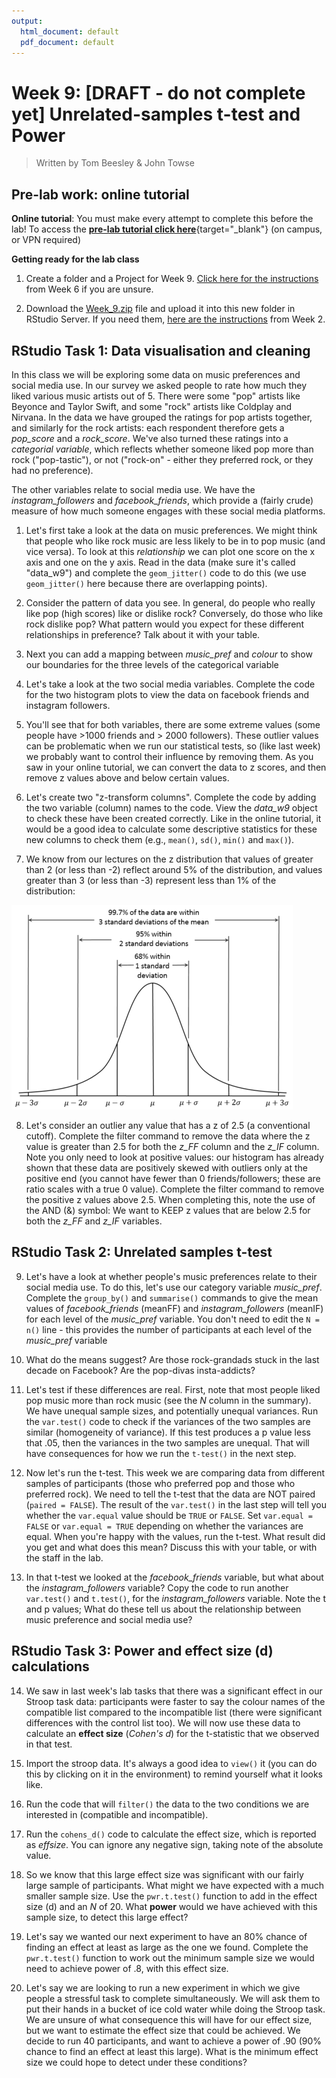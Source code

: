 ```yaml
---
output:
  html_document: default
  pdf_document: default
---
```





# Week 9: [DRAFT - do not complete yet] Unrelated-samples t-test and Power

> Written by Tom Beesley & John Towse

## Pre-lab work: online tutorial

**Online tutorial**: You must make every attempt to complete this before the lab! To access the [**pre-lab tutorial click here**](https://ma-rconnect.lancs.ac.uk/Week_9_LabPrep){target="_blank"} (on campus, or VPN required)

**Getting ready for the lab class** 

1. Create a folder and a Project for Week 9. [Click here for the instructions](#creating_project) from Week 6 if you are unsure.

2. Download the [Week_9.zip](files/Week_9/Week_9_new.zip) file and upload it into this new folder in RStudio Server. If you need them, [here are the instructions](#uploading_zip) from Week 2.

## RStudio Task 1: Data visualisation and cleaning

In this class we will be exploring some data on music preferences and social media use. In our survey we asked people to rate how much they liked various music artists out of 5. There were some "pop" artists like Beyonce and Taylor Swift, and some "rock" artists like Coldplay and Nirvana. In the data we have grouped the ratings for pop artists together, and similarly for the rock artists: each respondent therefore gets a *pop_score* and a *rock_score*. We've also turned these ratings into a *categorial variable*, which reflects whether someone liked pop more than rock ("pop-tastic"), or not ("rock-on" - either they preferred rock, or they had no preference).

The other variables relate to social media use. We have the *instagram_followers*  and *facebook_friends*, which provide a (fairly crude) measure of how much someone engages with these social media platforms. 

1. Let's first take a look at the data on music preferences. We might think that people who like rock music are less likely to be in to pop music (and vice versa). To look at this *relationship* we can plot one score on the x axis and one on the y axis. Read in the data (make sure it's called "data_w9") and complete the `geom_jitter()` code to do this (we use `geom_jitter()` here because there are overlapping points). 

2. Consider the pattern of data you see. In general, do people who really like pop (high scores) like or dislike rock? Conversely, do those who like rock dislike pop? What pattern would you expect for these different relationships in preference? Talk about it with your table.

3. Next you can add a mapping between *music_pref* and *colour* to show our boundaries for the three levels of the categorical variable

4. Let's take a look at the two social media variables. Complete the code for the two histogram plots to view the data on facebook friends and instagram followers.

5. You'll see that for both variables, there are some extreme values (some people have >1000 friends and > 2000 followers). These outlier values can be problematic when we run our statistical tests, so (like last week) we probably want to control their influence by removing them. As you saw in your online tutorial, we can convert the data to z scores, and then remove z values above and below certain values.

6. Let's create two "z-transform columns". Complete the code by adding the two variable (column) names to the code. View the *data_w9* object to check these have been created correctly. Like in the online tutorial, it would be a good idea to calculate some descriptive statistics for these new columns to check them (e.g., `mean()`, `sd()`, `min()` and `max()`).

7. We know from our lectures on the z distribution that values of greater than 2 (or less than -2) reflect around 5% of the distribution, and values greater than 3 (or less than -3) represent less than 1% of the distribution:

![](files/Week_9/z_score_figure.png)

8. Let's consider an outlier any value that has a z of 2.5 (a conventional cutoff). Complete the filter command to remove the data where the z value is greater than 2.5 for both the *z_FF* column and the *z_IF* column. Note you only need to look at positive values: our histogram has already shown that these data are positively skewed with outliers only at the positive end (you cannot have fewer than 0 friends/followers; these are ratio scales with a true 0 value). Complete the filter command to remove the positive z values above 2.5. When completing this, note the use of the AND (&) symbol: We want to KEEP z values that are below 2.5 for both the *z_FF* and *z_IF* variables. 

## RStudio Task 2: Unrelated samples t-test

9.  Let's have a look at whether people's music preferences relate to their social media use. To do this, let's use our category variable *music_pref*. Complete the `group_by()` and `summarise()` commands to give the mean values of *facebook_friends* (meanFF) and *instagram_followers* (meanIF) for each level of the *music_pref* variable.  You don't need to edit the `N = n()` line - this provides the number of participants at each level of the *music_pref* variable

10. What do the means suggest? Are those rock-grandads stuck in the last decade on Facebook? Are the pop-divas insta-addicts? 

11. Let's test if these differences are real. First, note that most people liked pop music more than rock music (see the *N* column in the summary). We have unequal sample sizes, and potentially unequal variances. Run the `var.test()` code to check if the variances of the two samples are similar (homogeneity of variance). If this test produces a p value less that .05, then the variances in the two samples are unequal. That will have consequences for how we run the `t-test()` in the next step. 

12. Now let's run the t-test. This week we are comparing data from different samples of participants (those who preferred pop and those who preferred rock). We need to tell the t-test that the data are NOT paired (`paired = FALSE`). The result of the `var.test()` in the last step will tell you whether the `var.equal` value should be `TRUE` or `FALSE`.  Set `var.equal = FALSE` or `var.equal = TRUE` depending on whether the variances are equal. When you're happy with the values, run the t-test. What result did you get and what does this mean? Discuss this with your table, or with the staff in the lab.

13. In that t-test we looked at the *facebook_friends* variable, but what about the *instagram_followers* variable? Copy the code to run another `var.test()` and `t.test()`, for the *instagram_followers* variable. Note the t and p values; What do these tell us about the relationship between music preference and social media use?

## RStudio Task 3: Power and effect size (d) calculations

14. We saw in last week's lab tasks that there was a significant effect in our Stroop task data: participants were faster to say the colour names of the compatible list compared to the incompatible list (there were significant differences with the control list too). We will now use these data to calculate an **effect size** (*Cohen's d*) for the t-statistic that we observed in that test. 

15. Import the stroop data. It's always a good idea to `view()` it (you can do this by clicking on it in the environment) to remind yourself what it looks like. 

16. Run the code that will `filter()` the data to the two conditions we are interested in (compatible and incompatible).

17. Run the `cohens_d()` code to calculate the effect size, which is reported as *effsize*. You can ignore any negative sign, taking note of the absolute value. 

18. So we know that this large effect size was significant with our fairly large sample of participants. What might we have expected with a much smaller sample size. Use the `pwr.t.test()` function to add in the effect size (d) and an *N* of 20. What **power** would we have achieved with this sample size, to detect this large effect?

19. Let's say we wanted our next experiment to have an 80% chance of finding an effect at least as large as the one we found. Complete the `pwr.t.test()` function to work out the minimum sample size we would need to achieve power of .8, with this effect size.

20. Let's say we are looking to run a new experiment in which we give people a stressful task to complete simultaneously. We will ask them to put their hands in a bucket of ice cold water while doing the Stroop task. We are unsure of what consequence this will have for our effect size, but we want to estimate the effect size that could be achieved. We decide to run 40 participants, and want to achieve a power of .90 (90% chance to find an effect at least this large). What is the minimum effect size we could hope to detect under these conditions?












